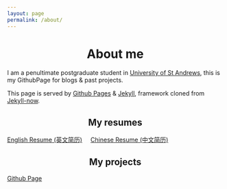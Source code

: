 ```yaml
---
layout: page
permalink: /about/
---
```


# <center>About me</center>
I am a penultimate postgraduate student in [University of St Andrews](http://www.st-andrews.ac.uk/), this is my GithubPage for blogs & past projects.  

This page is served by [Github Pages](https://pages.github.com/) & [Jekyll](https://jekyllrb.com/), framework cloned from [Jekyll-now](https://github.com/barryclark/jekyll-now).

## <center>My resumes</center>
[English Resume (英文简历)](../docs/Cn_Resume.pdf)&nbsp;&nbsp;&nbsp;&nbsp;&nbsp;[Chinese Resume (中文简历)](../docs/En_Resume_CompSci.pdf)  

## <center>My projects</center>
[Github Page](https://github.com/El15ande/El15ande.github.io)